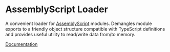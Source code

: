 # AssemblyScript Loader

A convenient loader for [AssemblyScript](https://assemblyscript.org) modules. Demangles module exports to a friendly object structure compatible with TypeScript definitions and provides useful utility to read/write data from/to memory.

[Documentation](https://assemblyscript.org/loader.html)
